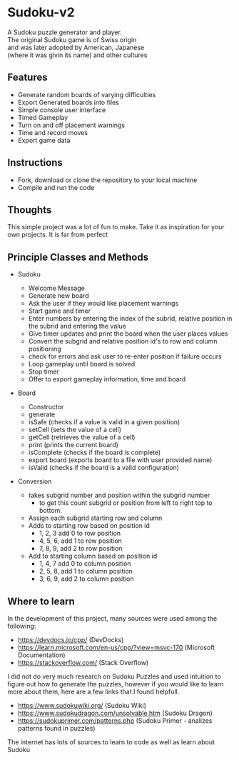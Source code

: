 # Sudoku-v2   
A Sudoku puzzle generator and player.   
The original Sudoku game is of Swiss origin    
and was later adopted by American, Japanese   
(where it was givin its name) and other cultures

## Features   
- Generate random boards of varying difficulties      
- Export Generated boards into files   
- Simple console user interface  
- Timed Gameplay   
- Turn on and off placement warnings   
- Time and record moves   
- Export game data  

## Instructions
- Fork, download or clone the repository to your local machine   
- Compile and run the code

## Thoughts
This simple project was a lot of fun to make. Take it as inspiration for your own projects. It is far from perfect 

## Principle Classes and Methods
- Sudoku   
    - Welcome Message  
    - Generate new board  
    - Ask the user if they would like placement warnings  
    - Start game and timer  
    - Enter numbers by entering the index of the subrid, relative position in the subrid and entering the value  
    - Give timer updates and print the board when the user places values   
    - Convert the subgrid and relative position id's to row and column positioning    
    - check for errors and ask user to re-enter position if failure occurs   
    - Loop gameplay until board is solved  
    - Stop timer   
    - Offer to export gameplay information, time and board    

- Board  
    - Constructor  
    - generate  
    - isSafe (checks if a value is valid in a given position)  
    - setCell (sets the value of a cell)  
    - getCell (retrieves the value of a cell)  
    - print (prints the current board)  
    - isComplete (checks if the board is complete)  
    - export board (exports board to a file with user provided name)  
    - isValid (checks if the board is a valid configuration)   
    
- Conversion   
    - takes subgrid number and position within the subgrid number   
        - to get this count subgrid or position from left to right top to bottom.   
    - Assign each subgrid starting row and column   
    - Adds to starting row based on position id   
        - 1, 2, 3 add 0 to row position   
        - 4, 5, 6, add 1 to row position   
        - 7, 8, 9, add 2 to row position   
    - Add to starting column based on position id   
        - 1, 4, 7 add 0 to column position   
        - 2, 5, 8, add 1 to column position   
        - 3, 6, 9, add 2 to column position   

## Where to learn   
In the development of this project, many sources were used among the following:   
- https://devdocs.io/cpp/ (DevDocks)   
- https://learn.microsoft.com/en-us/cpp/?view=msvc-170 (Microsoft Documentation)   
- https://stackoverflow.com/ (Stack Overflow)

I did not do very much research on Sudoku Puzzles and used intuition to figure out how to generate the puzzles, however if you would like to learn more about them, here are a few links that I found helpfull. 
- https://www.sudokuwiki.org/ (Sudoku Wiki)
- https://www.sudokudragon.com/unsolvable.htm (Sudoku Dragon)
- https://sudokuprimer.com/patterns.php (Sudoku Primer - analizes patterns found in puzzles)

The internet has lots of sources to learn to code as well as learn about Sudoku
